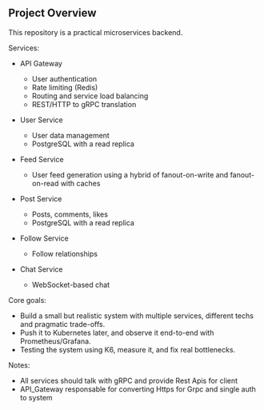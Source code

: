 ## Project Overview
This repository is a practical microservices backend.


Services:
- API Gateway
  - User authentication
  - Rate limiting (Redis)
  - Routing and service load balancing
  - REST/HTTP to gRPC translation

- User Service
  - User data management
  - PostgreSQL with a read replica
- Feed Service
  - User feed generation using a hybrid of fanout-on-write and fanout-on-read with caches

- Post Service
  - Posts, comments, likes
  - PostgreSQL with a read replica

- Follow Service
  - Follow relationships

- Chat Service
  - WebSocket-based chat

Core goals:
- Build a small but realistic system with multiple services, different techs and pragmatic trade-offs.
- Push it to Kubernetes later, and observe it end-to-end with Prometheus/Grafana.
- Testing the system using K6, measure it, and fix real bottlenecks.

Notes:
 - All services should talk with gRPC and provide Rest Apis for client
 - API_Gateway responsable for converting Https for Grpc and single auth to system